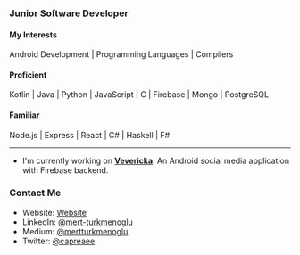 ### Junior Software Developer
#### My Interests
Android Development | Programming Languages | Compilers
#### Proficient
Kotlin | Java | Python | JavaScript | C | Firebase | Mongo | PostgreSQL
#### Familiar
Node.js | Express | React | C# | Haskell |  F#
* * *
* I'm currently working on [**Vevericka**](https://github.com/mertturkmenoglu/vevericka): An Android social media application with Firebase backend.
### Contact Me
- Website:  [Website](https://mertturkmenoglu.github.io/)
- LinkedIn: [@mert-turkmenoglu](https://linkedin.com/in/mert-turkmenoglu/)
- Medium:   [@mertturkmenoglu](https://medium.com/@mertturkmenoglu)
- Twitter:  [@capreaee](https://twitter.com/capreaee)
